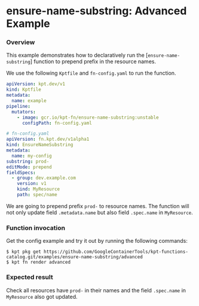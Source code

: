 # ensure-name-substring: Advanced Example

### Overview

This example demonstrates how to declaratively run the [`ensure-name-substring`]
function to prepend prefix in the resource names.

We use the following `Kptfile` and `fn-config.yaml` to run the function.

```yaml
apiVersion: kpt.dev/v1
kind: Kptfile
metadata:
  name: example
pipeline:
  mutators:
    - image: gcr.io/kpt-fn/ensure-name-substring:unstable
      configPath: fn-config.yaml
```

```yaml
# fn-config.yaml
apiVersion: fn.kpt.dev/v1alpha1
kind: EnsureNameSubstring
metadata:
  name: my-config
substring: prod-
editMode: prepend
fieldSpecs:
  - group: dev.example.com
    version: v1
    kind: MyResource
    path: spec/name
```

We are going to prepend prefix `prod-` to resource names.
The function will not only update field `.metadata.name` but also field
`.spec.name` in `MyResource`.

### Function invocation

Get the config example and try it out by running the following commands:

```shell
$ kpt pkg get https://github.com/GoogleContainerTools/kpt-functions-catalog.git/examples/ensure-name-substring/advanced
$ kpt fn render advanced
```

### Expected result

Check all resources have `prod-` in their names and the field `.spec.name` in
`MyResource` also got updated.

[ensure-name-substring]: https://catalog.kpt.dev/ensure-name-substring/v0.1/
